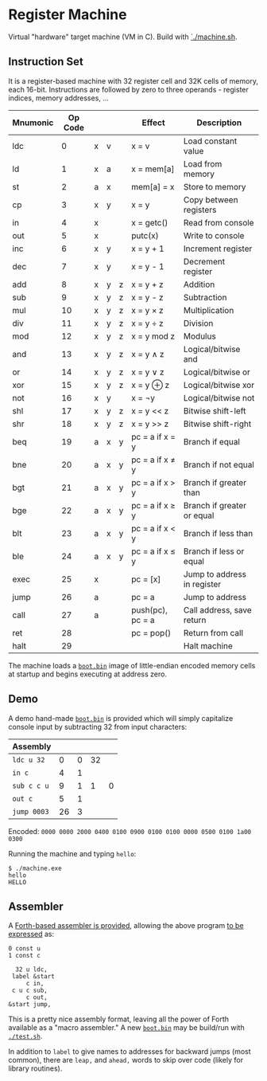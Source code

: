 # Register Machine

Virtual "hardware" target machine (VM in C).
Build with [`./machine.sh](./machine.sh).

## Instruction Set

It is a register-based machine with 32 register cell and 32K cells of memory, each 16-bit.
Instructions are followed by zero to three operands - register indices, memory addresses, ...

| Mnumonic | Op Code |     |     |     | Effect           | Description                 |
| -------- | ------- | --- | --- | --- | ---------------- | --------------------------- |
| ldc      | 0       | x   | v   |     | x = v            | Load constant value         |
| ld       | 1       | x   | a   |     | x = mem[a]       | Load from memory            |
| st       | 2       | a   | x   |     | mem[a] = x       | Store to memory             |
| cp       | 3       | x   | y   |     | x = y            | Copy between registers      |
| in       | 4       | x   |     |     | x = getc()       | Read from console           |
| out      | 5       | x   |     |     | putc(x)          | Write to console            |
| inc      | 6       | x   | y   |     | x = y + 1        | Increment register          |
| dec      | 7       | x   | y   |     | x = y - 1        | Decrement register          |
| add      | 8       | x   | y   | z   | x = y + z        | Addition                    |
| sub      | 9       | x   | y   | z   | x = y - z        | Subtraction                 |
| mul      | 10      | x   | y   | z   | x = y × z        | Multiplication              |
| div      | 11      | x   | y   | z   | x = y ÷ z        | Division                    |
| mod      | 12      | x   | y   | z   | x = y mod z      | Modulus                     |
| and      | 13      | x   | y   | z   | x = y ∧ z        | Logical/bitwise and         |
| or       | 14      | x   | y   | z   | x = y ∨ z        | Logical/bitwise or          |
| xor      | 15      | x   | y   | z   | x = y ⊕ z        | Logical/bitwise xor         |
| not      | 16      | x   | y   |     | x = ¬y           | Logical/bitwise not         |
| shl      | 17      | x   | y   | z   | x = y << z       | Bitwise shift-left          |
| shr      | 18      | x   | y   | z   | x = y >> z       | Bitwise shift-right         |
| beq      | 19      | a   | x   | y   | pc = a if x = y  | Branch if equal             |
| bne      | 20      | a   | x   | y   | pc = a if x ≠ y  | Branch if not equal         |
| bgt      | 21      | a   | x   | y   | pc = a if x > y  | Branch if greater than      |
| bge      | 22      | a   | x   | y   | pc = a if x ≥ y | Branch if greater or equal  |
| blt      | 23      | a   | x   | y   | pc = a if x < y  | Branch if less than         |
| ble      | 24      | a   | x   | y   | pc = a if x ≤ y | Branch if less or equal     |
| exec     | 25      | x   |     |     | pc = [x]         | Jump to address in register |
| jump     | 26      | a   |     |     | pc = a           | Jump to address             |
| call     | 27      | a   |     |     | push(pc), pc = a | Call address, save return   |
| ret      | 28      |     |     |     | pc = pop()       | Return from call            |
| halt     | 29      |     |     |     |                  | Halt machine                |

The machine loads a [`boot.bin`](./boot.bin) image of little-endian encoded memory cells at startup and begins executing at address zero.

## Demo

A demo hand-made [`boot.bin`](./boot.bin) is provided which will simply capitalize console input by subtracting 32 from input characters:

| Assembly    |     |     |     |     |
| ----------- | --- | --- | --- | --- |
| `ldc u 32`  | 0   | 0   | 32  |     |
| `in c`      | 4   | 1   |     |     |
| `sub c c u` | 9   | 1   | 1   | 0   |
| `out c`     | 5   | 1   |     |     |
| `jump 0003` | 26  | 3   |     |     |

Encoded: `0000 0000 2000 0400 0100 0900 0100 0100 0000 0500 0100 1a00 0300`

Running the machine and typing `hello`:

    $ ./machine.exe
    hello
    HELLO

## Assembler

A [Forth-based assembler is provided](./assembler.4th), allowing the above program [to be expressed](./capitalize.4th) as:

    0 const u
    1 const c

      32 u ldc,
     label &start
         c in,
     c u c sub,
         c out,
    &start jump,

This is a pretty nice assembly format, leaving all the power of Forth available as a "macro assembler."
A new [`boot.bin`](./boot.bin) may be build/run with [`./test.sh`](./test.sh).

In addition to `label` to give names to addresses for backward jumps (most common), there are `leap,` and `ahead,` words to skip over code (likely for library routines).
